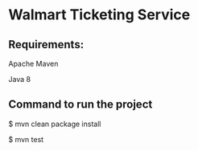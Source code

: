 # Walmart Ticketing Service

## Requirements:

Apache Maven

Java 8

## Command to run the project 

  $ mvn clean package install
  
  $ mvn test
